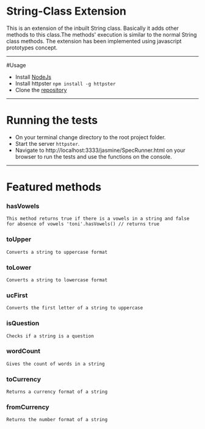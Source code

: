 # String-Class Extension

This is an extension of the inbuilt String class. Basically it adds other methods to this class.The methods' execution is similar to the normal String class methods. The extension has been implemented using javascript prototypes concept.

***

#Usage
* Install [NodeJs](https://nodejs.org/en/)
* Install httpster `npm install -g httpster`
* Clone the [repository](https://github.com/andela-tbaraza/String-Class.git)

***

# Running the tests

* On your terminal change directory to the root project folder.
* Start the server `httpster`.
* Navigate to http://localhost:3333/jasmine/SpecRunner.html on your browser to run the tests and use the functions on the console.

***

# Featured methods

### hasVowels
`This method returns true if there is a vowels in a string and false for absence of vowels
'toni'.hasVowels()
// returns
true`

### toUpper
`Converts a string to uppercase format`

### toLower
`Converts a string to lowercase format`

### ucFirst
`Converts the first letter of a string to uppercase`

### isQuestion
`Checks if a string is a question`

### wordCount
`Gives the count of words in a string`

### toCurrency
`Returns a currency format of a string`

### fromCurrency
`Returns the number format of a string`
